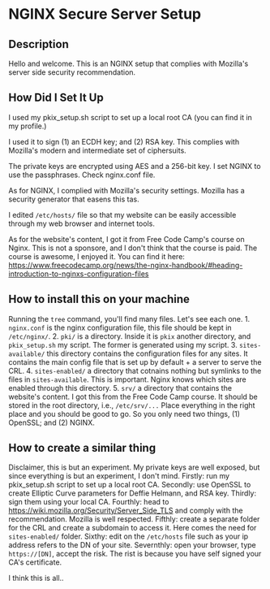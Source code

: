 # NGINX Secure Server Setup
## Description
Hello and welcome.
This is an NGINX setup that complies with Mozilla's server side security recommendation.


## How Did I Set It Up
I used my pkix_setup.sh script to set up a local root CA (you can find it in my profile.) 

I used it to sign (1) an ECDH key; and (2) RSA key. This complies with Mozilla's modern and intermediate set of ciphersuits.

The private keys are encrypted using AES and a 256-bit key. I set NGINX to use the passphrases. Check nginx.conf file.

As for NGINX, I complied with Mozilla's security settings. Mozilla has a security generator that easens this tas.

I edited `/etc/hosts/` file so that my website can be easily accessible through my web browser and internet tools.

As for the website's content, I got it from Free Code Camp's course on Nginx. This is not a sponsore, and I don't think that the course is paid. The course is awesome, I enjoyed it. You can find it here: https://www.freecodecamp.org/news/the-nginx-handbook/#heading-introduction-to-nginxs-configuration-files

## How to install this on your machine
Running the `tree` command, you'll find many files. Let's see each one.
    1. `nginx.conf` is the nginx configuration file, this file should be kept in `/etc/nginx/`.
    2. `pki/` is a directory. Inside it is `pkix` another directory, and `pkix_setup.sh` my script. The former is generated using my script.
    3. `sites-available/` this directory contains the configuration files for any sites. It contains the main config file that is set up by default + a server to serve the CRL.
    4. `sites-enabled/` a directory that cotnains nothing but symlinks to the files in `sites-available`. This is important. Nginx knows which sites are enabled through this directory.
    5. `srv/` a directory that contains the website's content. I got this from the Free Code Camp course. It should be stored in the root directory, i.e., `/etc/srv/...`
Place everything in the right place and you should be good to go. So you only need two things, (1) OpenSSL; and (2) NGINX.

## How to create a similar thing
Disclaimer, this is but an experiment. My private keys are well exposed, but since everything is but an experiment, I don't mind.
Firstly: run my pkix_setup.sh script to set up a local root CA.
Secondly: use OpenSSL to create Elliptic Curve parameters for Deffie Helmann, and RSA key.
Thirdly: sign them using your local CA.
Fourthly: head to https://wiki.mozilla.org/Security/Server_Side_TLS and comply with the recommendation. Mozilla is well respected.
Fifthly: create a separate folder for the CRL and create a subdomain to access it. Here comes the need for `sites-enabled/` folder.
Sixthy: edit on the `/etc/hosts` file such as your ip address refers to the DN of your site.
Severnthly: open your browser, type `https://[DN]`, accept the risk. The rist is because you have self signed your CA's certificate.

I think this is all..
